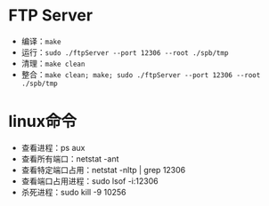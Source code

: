# FTP Server

- 编译：`make`
- 运行：`sudo ./ftpServer --port 12306 --root ./spb/tmp`
- 清理：`make clean`
- 整合：`make clean; make; sudo ./ftpServer --port 12306 --root ./spb/tmp`

# linux命令

- 查看进程：ps aux
- 查看所有端口：netstat -ant
- 查看特定端口占用：netstat -nltp | grep 12306
- 查看端口占用进程：sudo lsof -i:12306
- 杀死进程：sudo kill -9 10256

